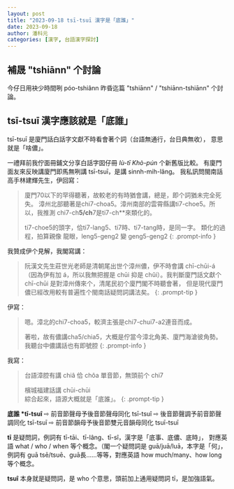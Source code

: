 ```yaml
---
layout: post
title: "2023-09-18 tsī-tsuī 漢字是「底誰」"
date: 2023-09-18
author: 潘科元
categories: [漢字, 台語漢字探討]
---
```


## 補晟 "tshiānn" 个討論

今仔日用袂少時間咧 póo-tshiânn 昨昏迄篇 "tshiānn" / "tshiānn-tshiānn" 个討論。

## tsī-tsuī 漢字應該就是「底誰」

tsī-tsuī 是廈門話白話字文獻不時看會著个詞（台語無通行，台日典無收），
意思就是「啥儂」。

一禮拜前我佇面冊鋪文分享白話字囡仔冊 *Iù-tī Khò-pún* 个新舊版比較。
有廈門面友來反映講廈門即馬無咧講 tsī-tsuī，是講 sinnh-mih-lâng。
我私訊問閩南話高手林建輝先生，伊回寫：

> 廈門70以下的罕得聽著，故較老的有時猶會講，總是，即个詞猶未完全死失。
> 漳州北部聽著是chi7-choa5。漳州南部的雲霄縣講ti7-choe5。所以，我推測
> chi7-ch**5/ch**7是ti7-ch**來類化的。
>
> ti7-choe5的頭字，佮ti7-lang5、ti7時、ti7-tang時，是同一字。
> 類化的過程，拍算親像 龍眼，leng5-geng2 變 geng5-geng2
{: .prompt-info }

我贊成伊个見解，我閣寫講：

> 阮漢文先生莊世光老師是清朝尾出世个漳州儂，伊不時會講 chī-chūi-á
（因為伊有加 á，所以我無把握是 chūi 抑是 chûi）。我判斷廈門話文獻个
chī-chūi 是對漳州傳來个，清尾民初个廈門閣不時聽會著，
但是現代廈門儂已經改用較有普遍性个閩南話疑問詞講法矣。
{: .prompt-tip }

伊寫：

> 嗯。漳北的chi7-choa5，較濟主張是chi7-chui7-a2連音而成。
>
> 著啦，故有儂講cha5/chia5，大概是佇當今漳北角美、廈門海滄彼角勢。
> 我聽台中儂講話也有即號腔
{: .prompt-info }

我寫：

> 台語漳腔有講 chiâ 佮 chôa 單音節，無頭前个 chi7
>
> 檳城福建話講 chūi-chūi  
> 綜合起來，語源大概就是「底誰」。
{: .prompt-tip }

**底誰 \*tī-tsuî** ⇨
前音節聲母予後音節聲母同化 tsī-tsuî ⇨ 
後音節聲調予前音節聲調同化 tsī-tsuī ⇨
前音節韻母予後音節雙元音韻母同化 tsuī-tsuī

**tī** 是疑問詞，例詞有 tī-tāi、tī-lâng、tī-sî，漢字是「底事、底儂、底時」，
對應英語 what / who / when 等个概念。（閣一个疑問詞是 guā/juā/luā，本字是「何」，
例詞有 guā tsē/tsuē、guā長……等等，對應英語 how much/many、how long 等个概念。

**tsuî** 本身就是疑問詞，是 who 个意思，頭前加上通用疑問詞 tī，是加強語氣。
